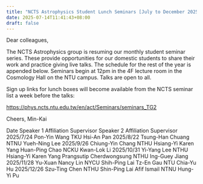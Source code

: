 ```yaml
---
title: "NCTS Astrophysics Student Lunch Seminars [July to December 2025]"
date: 2025-07-14T11:41:43+08:00
draft: false
---
```


Dear colleagues,

The NCTS Astrophysics group is resuming our monthly student seminar series.
These provide opportunities for our domestic students to share their work
and practice giving live talks. The schedule for the rest of the year is
appended below. Seminars begin at 12pm in the 4F lecture room in the
Cosmology Hall on the NTU campus. Talks are open to all.

Sign up links for lunch boxes will become available from the NCTS seminar
list a week before the talks:

https://phys.ncts.ntu.edu.tw/en/act/Seminars/seminars_TG2

Cheers,
Min-Kai

Date  Speaker 1  Affiliation  Supervisor  Speaker 2  Affiliation  Supervisor
 2025/7/24  Pon-Yin Wang  TKU  Hsi-An Pan
 2025/8/22  Tsung-Han Chuang  NTNU  Yueh-Ning Lee
 2025/9/26  Chiung-Yin Chang  NTHU  Hsiang-Yi Karen Yang  Huan-Ping Chao
 NCKU  Kwan-Lok Li
 2025/10/31  Yi-Yang Lee  NTHU  Hsiang-Yi Karen Yang  Prangsutip
Cherdwongsung  NTHU  Ing-Guey Jiang
 2025/11/28  Yu-Xuan Nancy Lin  NYCU  Shih-Ping Lai  Tz-En Gau  NTU  Chia-Yu
Hu
 2025/12/26  Szu-Ting Chen  NTHU  Shin-Ping Lai  Afif Ismail  NTNU  Hung-Yi
Pu